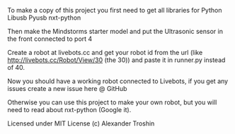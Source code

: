 To make a copy of this project you first need to get all libraries for Python
Libusb
Pyusb
nxt-python

Then make the Mindstorms starter model and put the Ultrasonic sensor in the front connected to port 4

Create a robot at livebots.cc and get your robot id from the url (like http://livebots.cc/Robot/View/30 (the 30)) and paste it in runner.py instead of 40.

Now you should have a working robot connected to Livebots, if you get any issues create a new issue here @ GitHub

Otherwise you can use this project to make your own robot, but you will need to read about nxt-python (Google it). 

Licensed under MIT License
(c) Alexander Troshin
